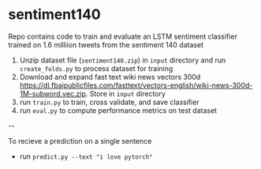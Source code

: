 # sentiment140

Repo contains code to train and evaluate an LSTM sentiment classifier trained on 1.6 milliion tweets from the sentiment 140 dataset

1. Unzip dataset file (`sentiment140.zip`) in `input` directory and run `create_folds.py` to process dataset for training
2. Download and expand fast text wiki news vectors 300d https://dl.fbaipublicfiles.com/fasttext/vectors-english/wiki-news-300d-1M-subword.vec.zip. Store in `input` directory
3. run `train.py` to train, cross validate, and save classifier
4. run `eval.py` to compute performance metrics on test dataset


-- 

To recieve a prediction on a single sentence
- run `predict.py --text "i love pytorch"`
